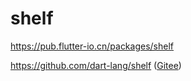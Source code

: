 # shelf

<https://pub.flutter-io.cn/packages/shelf>

<https://github.com/dart-lang/shelf> ([Gitee](https://gitee.com/mrhuangyuhui/shelf))
